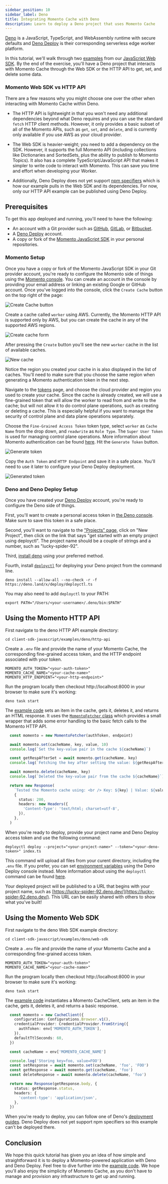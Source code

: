 ```yaml
---
sidebar_position: 10
sidebar_label: Deno
title: Integrating Momento Cache with Deno
description: Learn to deploy a Deno project that uses Momento Cache
---
```


[Deno](https://deno.land/) is a JavaScript, TypeScript, and WebAssembly runtime with secure defaults and [Deno Deploy](https://deno.com/deploy) is their corresponding serverless edge worker platform.

In this tutorial, we'll walk through two [examples](https://github.com/momentohq/client-sdk-javascript/tree/main/examples/deno) from our [JavaScript Web SDK](https://github.com/momentohq/client-sdk-javascript). By the end of the exercise, you'll have a Deno project that interacts with Momento Cache through the Web SDK or the HTTP API to get, set, and delete some data.

### Momento Web SDK vs HTTP API

There are a few reasons why you might choose one over the other when interacting with Momento Cache within Deno.

- The HTTP API is lightweight in that you won't need any additional dependencies beyond what Deno requires and you can use the standard `fetch` HTTP client methods. However, it only provides a basic subset of all of the Momento APIs, such as `get`, `set`, and `delete`, and is currently only available if you use AWS as your cloud provider.

- The Web SDK is heavier-weight; you need to add a dependency on the SDK. However, it supports the full Momento API (including collections like Dictionaries and SortedSets, plus the ability to publish to Momento Topics). It also has a complete TypeScript/JavaScript API that makes it simpler to write code to interact with Momento. This can save you time and effort when developing your Worker.

- Additionally, Deno Deploy does not yet support [npm specifiers](https://deno.land/manual@v1.36.1/node/npm_specifiers) which is how our example pulls in the Web SDK and its dependencies. For now, only our HTTP API example can be published using Deno Deploy.

## Prerequisites

To get this app deployed and running, you'll need to have the following:

- An account with a Git provider such as [GitHub](https://github.com/), [GitLab](https://gitlab.com), or [Bitbucket](https://bitbucket.org/).
- A [Deno Deploy](https://deno.com/deploy) account.
- A copy or fork of the [Momento JavaScript SDK](https://github.com/momentohq/client-sdk-javascript) in your personal repositories.

### Momento Setup

Once you have a copy or fork of the Momento JavaScript SDK in your Git provider account, you're ready to configure the Momento side of things using the [Momento console](https://console.gomomento.com). You can create an account in the console by providing your email address or linking an existing Google or GitHub account. Once you've logged into the console, click the `Create Cache` button on the top right of the page:

![Create Cache button](@site/static/img/console-create-cache.png)

Create a cache called `worker` using AWS. Currently, the Momento HTTP API is supported only by AWS, but you can create the cache in any of the supported AWS regions.

![Create cache form](@site/static/img/console-create-worker-cache-form.png)

After pressing the `Create` button you'll see the new `worker` cache in the list of available caches.

![New cache](@site/static/img/console-caches-worker.png)

Notice the region you created your cache in is also displayed in the list of caches. You'll need to make sure that you choose the same region when generating a Momento authentication token in the next step. 

Navigate to the [tokens](https://console.gomomento.com/tokens) page, and choose the cloud provider and region you used to create your cache. Since the cache is already created, we will use a fine-grained token that will allow the worker to read from and write to the cache; but will not allow it to do control plane operations, such as creating or deleting a cache. This is especially helpful if you want to manage the security of control plane and data plane operations separately.

Choose the `Fine-Grained Access Token` token type, select `worker` as `Cache Name` from the drop down, and `readwrite` as `Role Type`. The `Super User Token` is used for managing control plane operations. More information about Momento authentication can be found [here](./../authentication/index.mdx). Hit the `Generate Token` button.

![Generate token](@site/static/img/fgac-worker-auth.png)

Copy the `Auth Token` and `HTTP Endpoint` and save it in a safe place. You'll need to use it later to configure your Deno Deploy deployment.

![Generated token](@site/static/img/http-endpoint-auth-token.png)

### Deno and Deno Deploy Setup

Once you have created your [Deno Deploy](https://deno.com/deploy) account, you're ready to configure the Deno side of things.

First, you'll want to create a personal access token in [the Deno console](https://dash.deno.com/account#access-tokens). Make sure to save this token in a safe place.

Second, you'll want to navigate to the ["Projects" page](https://dash.deno.com/projects), click on "New Project", then click on the link that says "get started with an empty project using deployctl". The project name should be a couple of strings and a number, such as "lucky-spider-92".

Third, [install deno](https://deno.land/manual@v1.36.1/getting_started/installation) using your preferred method.

Fourth, install [`deployctl`](https://deno.com/deploy/docs/deployctl) for deploying your Deno project from the command line.

```
deno install --allow-all --no-check -r -f https://deno.land/x/deploy/deployctl.ts
```

You may also need to add `deployctl` to your PATH:

```
export PATH="/Users/<your-username>/.deno/bin:$PATH"
```

## Using the Momento HTTP API

First navigate to the deno HTTP API example directory:

```
cd client-sdk-javascript/examples/deno/http-api
```

Create a `.env` file and provide the name of your Momento Cache, the corresponding fine-grained access token, and the HTTP endpoint associated with your token. 

```
MOMENTO_AUTH_TOKEN="<your-auth-token>"
MOMENTO_CACHE_NAME="<your-cache-name>"
MOMENTO_HTTP_ENDPOINT="<your-http-endpoint>"
```

Run the program locally then checkout http://localhost:8000 in your browser to make sure it's working:

```
deno task start
```

The [example code](https://github.com/momentohq/client-sdk-javascript/tree/main/examples/deno/http-api/index.ts) sets an item in the cache, gets it, deletes it, and returns an HTML response. 
It uses the [`MomentoFetcher` class](https://github.com/momentohq/client-sdk-javascript/blob/main/examples/deno/http-api/index.ts#L10) which provides a small wrapper that adds some error handling to the basic fetch calls to the Momento HTTP API.
   
```typescript
  const momento = new MomentoFetcher(authToken, endpoint)

  await momento.set(cacheName, key, value, 10)
  console.log(`Set the key-value pair in the cache ${cacheName}`)

  const getRespAfterSet = await momento.get(cacheName, key)
  console.log(`Fetching the key after setting the value: ${getRespAfterSet}`)

  await momento.delete(cacheName, key)
  console.log(`Deleted the key-value pair from the cache ${cacheName}`)

  return new Response(
    `Tested the Momento cache using: <br /> Key: ${key} | Value: ${value}`,
    {
      status: 200,
      headers: new Headers({
        'Content-Type': 'text/html; charset=utf-8',
      }),
    },
  )
```

When you're ready to deploy, provide your project name and Deno Deploy access token and use the following command:

```
deployctl deploy --project="<your-project-name>" --token="<your-deno-token>" index.ts
```

This command will upload all files from your curent directory, including the `.env` file. If you prefer, you can set [environment variables](https://deno.com/deploy/docs/environment-variables) using the Deno Deploy console instead. More information about using the `deployctl` command can be found [here](https://deno.com/deploy/docs/deployctl).

Your deployed project will be published to a URL that begins with your project name, such as [https://lucky-spider-92.deno.dev/](https://lucky-spider-92.deno.dev/). This URL can be easily shared with others to show what you've built!

## Using the Momento Web SDK

First navigate to the deno Web SDK example directory:

```
cd client-sdk-javascript/examples/deno/web-sdk
```

Create a `.env` file and provide the name of your Momento Cache and a corresponding fine-grained access token.

```
MOMENTO_AUTH_TOKEN="<your-auth-token>"
MOMENTO_CACHE_NAME="<your-cache-name>"
```

Run the program locally then checkout http://localhost:8000 in your browser to make sure it's working:

```
deno task start
```

The [example code](https://github.com/momentohq/client-sdk-javascript/tree/main/examples/deno/web-sdk/index.ts) instantiates a Momento CacheClient, sets an item in the cache, gets it, deletes it, and returns a basic response. 

```typescript
  const momento = new CacheClient({
    configuration: Configurations.Browser.v1(),
    credentialProvider: CredentialProvider.fromString({
      authToken: env['MOMENTO_AUTH_TOKEN'],
    }),
    defaultTtlSeconds: 60,
  })

  const cacheName = env['MOMENTO_CACHE_NAME']

  console.log('Storing key=foo, value=FOO')
  const setResponse = await momento.set(cacheName, 'foo', 'FOO')
  const getResponse = await momento.get(cacheName, 'foo')
  const deleteResponse = await momento.delete(cacheName, 'foo')

  return new Response(getResponse.body, {
    status: getResponse.status,
    headers: {
      'content-type': 'application/json',
    },
  })
```

When you're ready to deploy, you can follow one of Deno's [deployment guides](https://deno.land/manual@v1.36.1/advanced/deploying_deno). Deno Deploy does not yet support npm specifiers so this example can't be deployed there. 

## Conclusion

We hope this quick tutorial has given you an idea of how simple and straightforward it is to deploy a Momento-powered application with Deno and Deno Deploy. Feel free to dive further into the [example code](https://github.com/momentohq/client-sdk-javascript/tree/main/examples/deno). We hope you'll also enjoy the simplicity of Momento Cache, as you don't have to manage and provision any infrastructure to get up and running.
